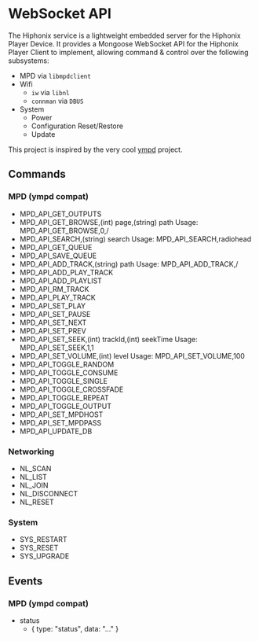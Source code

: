 # WebSocket API
The Hiphonix service is a lightweight embedded server for the Hiphonix Player Device. It provides a Mongoose WebSocket API for the Hiphonix Player Client to implement, allowing command & control over the following subsystems:

 * MPD via `libmpdclient`
 * Wifi
   - `iw` via `libnl`
   - `connman` via `DBUS`
 * System
   - Power
   - Configuration Reset/Restore
   - Update

This project is inspired by the very cool [ympd](http://github.com/notandy/ympd) project.

## Commands

### MPD (ympd compat)
 * MPD_API_GET_OUTPUTS
 * MPD_API_GET_BROWSE,(int) page,(string) path
    Usage: MPD_API_GET_BROWSE,0,/
 * MPD_API_SEARCH,(string) search
    Usage: MPD_API_SEARCH,radiohead
 * MPD_API_GET_QUEUE
 * MPD_API_SAVE_QUEUE
 * MPD_API_ADD_TRACK,(string) path
    Usage: MPD_API_ADD_TRACK,/
 * MPD_API_ADD_PLAY_TRACK
 * MPD_API_ADD_PLAYLIST
 * MPD_API_RM_TRACK
 * MPD_API_PLAY_TRACK
 * MPD_API_SET_PLAY
 * MPD_API_SET_PAUSE
 * MPD_API_SET_NEXT
 * MPD_API_SET_PREV
 * MPD_API_SET_SEEK,(int) trackId,(int) seekTime
    Usage: MPD_API_SET_SEEK,1,1
 * MPD_API_SET_VOLUME,(int) level
    Usage: MPD_API_SET_VOLUME,100
 * MPD_API_TOGGLE_RANDOM
 * MPD_API_TOGGLE_CONSUME
 * MPD_API_TOGGLE_SINGLE
 * MPD_API_TOGGLE_CROSSFADE
 * MPD_API_TOGGLE_REPEAT
 * MPD_API_TOGGLE_OUTPUT
 * MPD_API_SET_MPDHOST
 * MPD_API_SET_MPDPASS
 * MPD_API_UPDATE_DB

### Networking
 * NL_SCAN
 * NL_LIST
 * NL_JOIN
 * NL_DISCONNECT
 * NL_RESET

### System
 * SYS_RESTART
 * SYS_RESET
 * SYS_UPGRADE

## Events

### MPD (ympd compat)
 * status
   - { type: "status", data: "..." }
